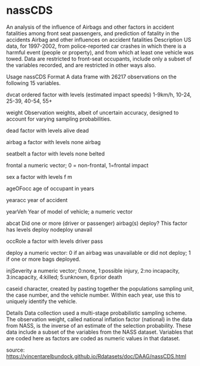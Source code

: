 # nassCDS
An analysis of the influence of Airbags and other factors in accident fatalities among front seat passengers, and prediction of fatality in the accidents
Airbag and other influences on accident fatalities
Description
US data, for 1997-2002, from police-reported car crashes in which there is a harmful event (people or property), and from which at least one vehicle was towed. Data are restricted to front-seat occupants, include only a subset of the variables recorded, and are restricted in other ways also.

Usage
nassCDS
Format
A data frame with 26217 observations on the following 15 variables.

dvcat
ordered factor with levels (estimated impact speeds) 1-9km/h, 10-24, 25-39, 40-54, 55+

weight
Observation weights, albeit of uncertain accuracy, designed to account for varying sampling probabilities.

dead
factor with levels alive dead

airbag
a factor with levels none airbag

seatbelt
a factor with levels none belted

frontal
a numeric vector; 0 = non-frontal, 1=frontal impact

sex
a factor with levels f m

ageOFocc
age of occupant in years

yearacc
year of accident

yearVeh
Year of model of vehicle; a numeric vector

abcat
Did one or more (driver or passenger) airbag(s) deploy? This factor has levels deploy nodeploy unavail

occRole
a factor with levels driver pass

deploy
a numeric vector: 0 if an airbag was unavailable or did not deploy; 1 if one or more bags deployed.

injSeverity
a numeric vector; 0:none, 1:possible injury, 2:no incapacity, 3:incapacity, 4:killed; 5:unknown, 6:prior death

caseid
character, created by pasting together the populations sampling unit, the case number, and the vehicle number. Within each year, use this to uniquely identify the vehicle.

Details
Data collection used a multi-stage probabilistic sampling scheme. The observation weight, called national inflation factor (national) in the data from NASS, is the inverse of an estimate of the selection probability. These data include a subset of the variables from the NASS dataset. Variables that are coded here as factors are coded as numeric values in that dataset.

source: https://vincentarelbundock.github.io/Rdatasets/doc/DAAG/nassCDS.html
